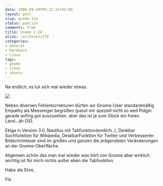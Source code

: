 ```yaml
---
date: 2008-09-29T09:22:13+02:00
layout: post
slug: gnome-224
status: publish
comments: true
title: Gnome 2.24
alias: /archives/279
categories:
- General
- Hardware
- Linux
tags:
- gnome
- Linux
- ubuntu
---
```


Na endlich, es tut sich mal wieder etwas.

![](http://wiki.ubuntuusers.de/_image?width=200&target=Empathy%2Fempathy_contact_list.png)

Neben diversen Fehlerkorrekturen dürfen wir Gnome-User standardmäßig Empathy als Messenger begrüßen (passt mir speziell nicht so weil Pidgin gerade anfing gut auszusehen, aber das ist ja zum Glück ein freies Land...äh OS).

Ekiga in Version 3.0, Nautilus mit Tabfunktion(endlich..), Deskbar Suchfunktion für Wikipedia, DeskbarFunktion für Twitter und Verbesserter Bildschrimleser sind im großen und ganzen die prägendsten Veränderungen an der Gnome-Oberfläche.

Allgemein schön das man mal wieder was hört von Gnome aber wirklich wichtig ist für mich nichts außer eben die Tabfunktion.

Habe die Ehre,

Flo
